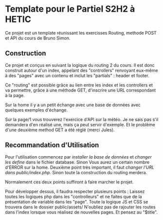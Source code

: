 # Template pour le Partiel S2H2 à HETIC

Ce projet est un template réunissant les exercisses Routing, methode POST et API du cours de Bruno Simon.


## Construction

Ce projet et conçus en suivant la logique du routing 2 du cours. 
Il est donc construit autour d'un index, appelant des "controllers" renvoyant eux-même à des "pages" avec un contenu et inclut les "partials" : header et footer.

Ce "routing" est possible grâce au lien entre les index et les controllers et va permettre, grâce à une méthode GET, d'inscrire une URL correspondant à la page.

Sur la home il y a un petit échange avec une base de données avec quelques exemples d'échange.

Sur la page/1 vous trouverez l'exercice d'API sur la météo. Je ne sais pas s'il demandera d'en réalisé une, mais ça peut servir d'exemple. Et le problème d'une deuxième method GET a été réglé (merci Jules).


## Recommandation d'Utilisation

Pour l'utilisation commencez par *installer la base de données* et *changer les define* dans le fichier database. Sinon Vous aurez un certain nombre d'ERROR sur la home.
Deuxième point très important, il faut *changer l'URL dans public/index.php*. Sinon toute la construction du routing merdera.

Normalement ces deux points suffiront à faire marcher le projet.

Pour développer dessus, il faudra respecter plusieurs points :
  Laissez toutes les logiques php dans les "controlleurs" et ne faites que de la présentation de variable dans les "page".
  Toute la logique JS et CSS se trouvera dans le dossier public/assets/
  N'oubliez pas de rajouter les routes dans l'index lorsque vous réalisez de nouvelles pages. Et pensez au "$title".
